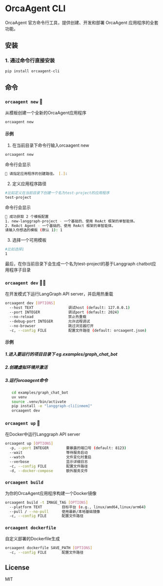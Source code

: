 # OrcaAgent CLI

OrcaAgent 官方命令行工具，提供创建、开发和部署 OrcaAgent 应用程序的全套功能。

## 安装

### 1. 通过命令行直接安装
```bash
pip install orcaagent-cli 
```


## 命令

### `orcaagent new` 🌱
从模板创建一个全新的OrcaAgent应用程序
```bash
orcaagent new 
```
#### 示例

1. 在当前目录下命令行输入orcaagent new
```bash
orcaagent new 
```
命令行会显示
```bash
📂 请指定应用程序的创建路径。 [.]: 
```
2. 定义应用程序路径
```bash
#比如定义在当前目录下创建一个名为test-project的应用程序
test-project
```
命令行会显示
```bash
🎉 成功获取 2 个模板配置
1. new-langgraph-project - 一个基础的、使用 ReAct 框架的单智能体。
2. ReAct Agent - 一个基础的、使用 ReAct 框架的单智能体。
请输入你想选的模板 (默认 1): 1

```
3. 选择一个可用模板
```bash
#比如选择1
1
```
最后，在你当前目录下会生成一个名为test-project的基于Langgraph chatbot应用程序子目录
### `orcaagent dev` 🏃‍♀️
在开发模式下运行LangGraph API server，并启用热重载
```bash
orcaagent dev [OPTIONS]
  --host TEXT                调试host (default: 127.0.0.1)
  --port INTEGER             调试port (default: 2024)
  --no-reload                禁止热重载
  --debug-port INTEGER       允许远程调试
  --no-browser               跳过浏览器打开
  -c, --config FILE          配置文件路径 (default: orcaagent.json)
```
#### 示例

  ##### 1.进入要运行的项目目录下 eg.examples/graph_chat_bot 
  ##### 2.创建虚拟环境并激活
  ##### 3.运行orcaagent命令
   ```bash
      cd examples/graph_chat_bot
      uv venv
      source .venv/bin/activate
      pip install -e "langgraph-cli[inmem]"
      orcaagent dev
   ```

### `orcaagent up` 🚀
在Docker中运行Langgraph API server
```bash
orcaagent up [OPTIONS]
  -p, --port INTEGER        要暴露的端口号 (default: 8123)
  --wait                    等待服务启动
  --watch                   文件变化时重启
  --verbose                 显示详细日志
  -c, --config FILE         配置文件路径
  -d, --docker-compose      额外服务文件
```

### `orcaagent build`
为你的OrcaAgent应用程序构建一个Docker镜像

```bash
orcaagent build -t IMAGE_TAG [OPTIONS]
  --platform TEXT         目标平台 (e.g., linux/amd64,linux/arm64)
  --pull / --no-pull      使用最新/本地基础镜像
  -c, --config FILE       配置文件路径
```

### `orcaagent dockerfile`

自定义部署的Dockerfile生成
```bash
orcaagent dockerfile SAVE_PATH [OPTIONS]
  -c, --config FILE       配置文件路径
```




## License

MIT


